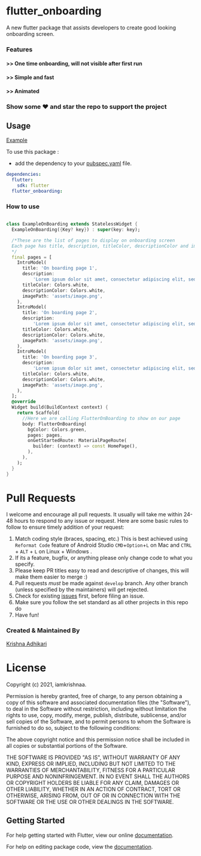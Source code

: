 # flutter_onboarding

A new flutter package that assists developers to create good looking onboarding screen.

### Features

#### >> One time onboarding, will not visible after first run

#### >> Simple and fast

#### >> Animated

### Show some :heart: and star the repo to support the project

## Usage

[Example](https://github.com/Iamkrishnaa/flutter_onboarding/example/example.dart)

To use this package :

- add the dependency to your [pubspec.yaml](https://github.com/Iamkrishnaa/flutter_onboarding/pubspec.yaml) file.

```yaml
dependencies:
  flutter:
    sdk: flutter
  flutter_onboarding:
```

### How to use

```dart

class ExampleOnBoarding extends StatelessWidget {
  ExampleOnBoarding({Key? key}) : super(key: key);

  /*These are the list of pages to display on onboarding screen
  Each page has title, description, titleColor, descriptionColor and imagepath
  */
  final pages = [
    IntroModel(
      title: 'On boarding page 1',
      description:
          'Lorem ipsum dolor sit amet, consectetur adipiscing elit, sed do eiusmod tempor incididunt ut labore et dolore magna aliqua',
      titleColor: Colors.white,
      descriptionColor: Colors.white,
      imagePath: 'assets/image.png',
    ),
    IntroModel(
      title: 'On boarding page 2',
      description:
          'Lorem ipsum dolor sit amet, consectetur adipiscing elit, sed do eiusmod tempor incididunt ut labore et dolore magna aliqua',
      titleColor: Colors.white,
      descriptionColor: Colors.white,
      imagePath: 'assets/image.png',
    ),
    IntroModel(
      title: 'On boarding page 3',
      description:
          'Lorem ipsum dolor sit amet, consectetur adipiscing elit, sed do eiusmod tempor incididunt ut labore et dolore magna aliqua',
      titleColor: Colors.white,
      descriptionColor: Colors.white,
      imagePath: 'assets/image.png',
    ),
  ];
  @override
  Widget build(BuildContext context) {
    return Scaffold(
      //Here we are calling FlutterOnBoarding to show on our page
      body: FlutterOnBoarding(
        bgColor: Colors.green,
        pages: pages,
        onGetStartedRoute: MaterialPageRoute(
          builder: (context) => const HomePage(),
        ),
      ),
    );
  }
}

```

# Pull Requests

I welcome and encourage all pull requests. It usually will take me within 24-48 hours to respond to any issue or request. Here are some basic rules to follow to ensure timely addition of your request:

1.  Match coding style (braces, spacing, etc.) This is best achieved using `Reformat Code` feature of Android Studio `CMD`+`Option`+`L` on Mac and `CTRL` + `ALT` + `L` on Linux + Windows .
2.  If its a feature, bugfix, or anything please only change code to what you specify.
3.  Please keep PR titles easy to read and descriptive of changes, this will make them easier to merge :)
4.  Pull requests _must_ be made against `develop` branch. Any other branch (unless specified by the maintainers) will get rejected.
5.  Check for existing [issues](https://github.com/iampawan/Flutter-Walkthrough/issues) first, before filing an issue.
6.  Make sure you follow the set standard as all other projects in this repo do
7.  Have fun!

### Created & Maintained By

[Krishna Adhikari](https://github.com/Iamkrishnaa)

# License

Copyright (c) 2021, iamkrishnaa.

Permission is hereby granted, free of charge, to any person obtaining a copy of
this software and associated documentation files (the "Software"), to deal in
the Software without restriction, including without limitation the rights to
use, copy, modify, merge, publish, distribute, sublicense, and/or sell copies
of the Software, and to permit persons to whom the Software is furnished to do
so, subject to the following conditions:

The above copyright notice and this permission notice shall be included in all
copies or substantial portions of the Software.

THE SOFTWARE IS PROVIDED "AS IS", WITHOUT WARRANTY OF ANY KIND, EXPRESS OR
IMPLIED, INCLUDING BUT NOT LIMITED TO THE WARRANTIES OF MERCHANTABILITY,
FITNESS FOR A PARTICULAR PURPOSE AND NONINFRINGEMENT. IN NO EVENT SHALL THE
AUTHORS OR COPYRIGHT HOLDERS BE LIABLE FOR ANY CLAIM, DAMAGES OR OTHER
LIABILITY, WHETHER IN AN ACTION OF CONTRACT, TORT OR OTHERWISE, ARISING FROM,
OUT OF OR IN CONNECTION WITH THE SOFTWARE OR THE USE OR OTHER DEALINGS IN THE
SOFTWARE.

## Getting Started

For help getting started with Flutter, view our online [documentation](https://flutter.io/).

For help on editing package code, view the [documentation](https://flutter.io/developing-packages/).
